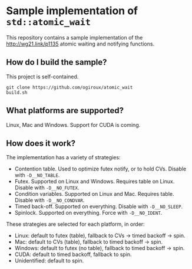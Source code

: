 # Sample implementation of `std::atomic_wait`
This repository contains a sample implementation of the http://wg21.link/p1135 atomic waiting and notifying functions.

## How do I build the sample?

This project is self-contained.

```
git clone https://github.com/ogiroux/atomic_wait
build.sh
```

## What platforms are supported?

Linux, Mac and Windows. Support for CUDA is coming.

## How does it work?

The implementation has a variety of strategies:
 * Contention table. Used to optimize futex notify, or to hold CVs. Disable with `-D__NO_TABLE`.
 * Futex. Supported on Linux and Windows. Requires table on Linux. Disable with `-D__NO_FUTEX`.
 * Condition variables. Supported on Linux and Mac. Requires table. Disable with `-D__NO_CONDVAR`.
 * Timed back-off. Supported on everything. Disable with `-D__NO_SLEEP`.
 * Spinlock. Supported on everything. Force with `-D__NO_IDENT`.
 
These strategies are selected for each platform, in order:
 * Linux: default to futex (table), fallback to CVs -> timed backoff -> spin.
 * Mac: default to CVs (table), fallback to timed backoff -> spin.
 * Windows: default to futex (no table), fallback to timed backoff -> spin.
 * CUDA: default to timed backoff, fallback to spin.
 * Unidentified: default to spin.
 
